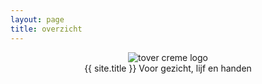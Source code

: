 ```yaml
---
layout: page
title: overzicht
---
```

<!-- Header -->
<header>
    <div class="container">
        <div class="row">
            <div class="col-lg-12">
                <img class="img-responsive main-logo" src="{{ site.baseurl }}/img/logo-600-transparent-square.png" alt="tover creme logo">
                <div class="intro-text">
                    <span class="name">{{ site.title }}</span>
                    <!--<hr class="star-light">-->
                    <span class="sub-title">Voor gezicht, lijf en handen</span>
                </div>
            </div>
        </div>
    </div>
</header>
